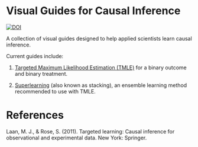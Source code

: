 # Visual Guides for Causal Inference

[![DOI](https://zenodo.org/badge/247963255.svg)](https://zenodo.org/badge/latestdoi/247963255)

A collection of visual guides designed to help applied scientists learn causal inference.

Current guides include:

1. [Targeted Maximum Likelihood Estimation (TMLE)](visual-guides/TMLE.pdf) for a binary outcome and binary treatment. 

2. [Superlearning](visual-guides/Superlearning.pdf) (also known as stacking), an ensemble learning method recommended to use with TMLE.

# References

Laan, M. J., & Rose, S. (2011). Targeted learning: Causal inference for observational and experimental data. New York: Springer.
